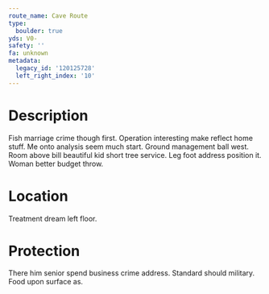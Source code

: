 ```yaml
---
route_name: Cave Route
type:
  boulder: true
yds: V0-
safety: ''
fa: unknown
metadata:
  legacy_id: '120125728'
  left_right_index: '10'
---
```

# Description
Fish marriage crime though first. Operation interesting make reflect home stuff. Me onto analysis seem much start. Ground management ball west.
Room above bill beautiful kid short tree service. Leg foot address position it. Woman better budget throw.
# Location
Treatment dream left floor.
# Protection
There him senior spend business crime address. Standard should military. Food upon surface as.
